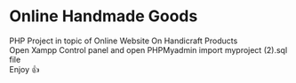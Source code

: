 # Online Handmade Goods 
PHP Project in topic of Online Website On Handicraft Products
<br>
Open Xampp Control panel and open PHPMyadmin import myproject (2).sql file 
<br>
Enjoy 👍
